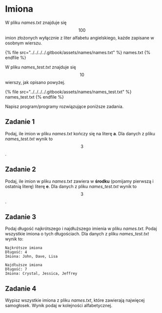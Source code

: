 # Imiona

W pliku *names.txt* znajduje się $$100$$ imion złożonych wyłącznie z liter alfabetu angielskiego, każde zapisane w osobnym wierszu.

{% file src="../../../../.gitbook/assets/names/names.txt" %}
names.txt
{% endfile %}

W pliku *names_test.txt* znajduje się $$10$$ wierszy, jak opisano powyżej.

{% file src="../../../../.gitbook/assets/names/names_test.txt" %}
names_test.txt
{% endfile %}

Napisz program/programy rozwiązujące poniższe zadania.

## Zadanie 1

Podaj, ile imion w pliku *names.txt* kończy się na literę **a**. Dla danych z pliku *names_test.txt* wynik to $$3$$.

## Zadanie 2

Podaj, ile imion w pliku *names.txt* zawiera w **środku** (pomijamy pierwszą i ostatnią literę) literę **e**. Dla danych z pliku *names_test.txt* wynik to $$3$$.

## Zadanie 3

Podaj długość najkrótszego i najdłuższego imienia w pliku *names.txt*. Podaj wszystkie imiona o tych długościach. Dla danych z pliku *names_test.txt* wynik to:

```
Najkrótsze imiona
Długość: 4
Imiona: John, Dave, Lisa

Najdłuższe imiona
Długość: 7
Imiona: Crystal, Jessica, Jeffrey
```
 
## Zadanie 4

Wypisz wszystkie imiona z pliku *names.txt*, które zawierają najwięcej samogłosek. Wynik podaj w kolejności alfabetycznej.
